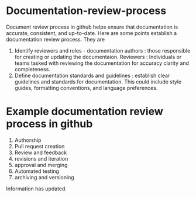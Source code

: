 # Documentation-review-process
Document review process in github helps ensure that documentation is accurate, consistent, and up-to-date. Here are some points establish a documentation review process. They are
1. Identify reviewers and roles - documentation authors : those responsible for creating or updating the documentaion. Reviewers : Individuals or teams tasked with reviewing the documentation for accuracy clarity and completeness.
2. Define documentation standards and guidelines : establish clear guidelines and standards for documentation. This could include style guides, formatting conventions, and language preferences.

# Example documentation review process in github
1. Authorship
2. Pull request creation
3. Review and feedback
4. revisions and iteration
5. approval and merging
6. Automated testing
7. archiving and versioning

Information has updated.
